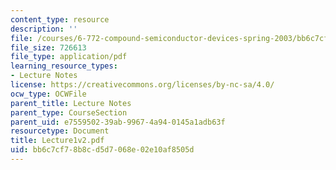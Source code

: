 ```yaml
---
content_type: resource
description: ''
file: /courses/6-772-compound-semiconductor-devices-spring-2003/bb6c7cf78b8cd5d7068e02e10af8505d_Lecture1v2.pdf
file_size: 726613
file_type: application/pdf
learning_resource_types:
- Lecture Notes
license: https://creativecommons.org/licenses/by-nc-sa/4.0/
ocw_type: OCWFile
parent_title: Lecture Notes
parent_type: CourseSection
parent_uid: e7559502-39ab-9967-4a94-0145a1adb63f
resourcetype: Document
title: Lecture1v2.pdf
uid: bb6c7cf7-8b8c-d5d7-068e-02e10af8505d
---
```

